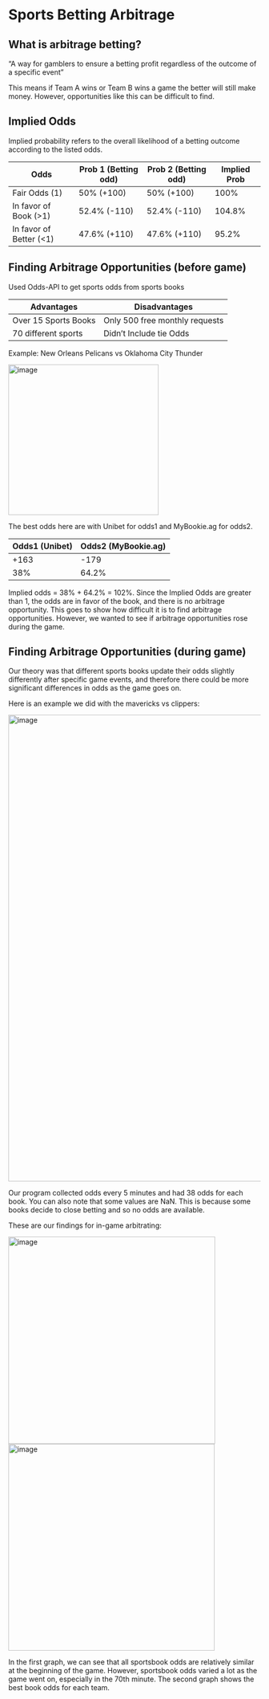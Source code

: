 # Sports Betting Arbitrage 

## What is arbitrage betting?
“A way for gamblers to ensure a betting profit regardless of the outcome of a specific event”

This means if Team A wins or Team B wins a game the better will still make money. However, opportunities like this can be difficult to find.

## Implied Odds
Implied probability refers to the overall likelihood of a betting outcome according to the listed odds.

| Odds  | Prob 1 (Betting odd) | Prob 2 (Betting odd)| Implied Prob |
| ------------- | ------------- | ------------- | ------------- |
| Fair Odds (1)  | 50% (+100) | 50% (+100) | 100%  |
| In favor of Book (>1) | 52.4% (-110) | 52.4% (-110) | 104.8%  |
| In favor of Better (<1)  | 47.6% (+110)  | 47.6% (+110)  | 95.2%  |

## Finding Arbitrage Opportunities (before game)  
Used Odds-API to get sports odds from sports books

| Advantages  | Disadvantages |
| ------------- | ------------- |
| Over 15 Sports Books | Only 500 free monthly requests  |
| 70 different sports  | Didn’t Include tie Odds  |

Example: New Orleans Pelicans vs Oklahoma City Thunder

<img width="300" alt="image" src="https://github.com/thomas211738/SBA/assets/109131481/5dced3ef-f3a5-4dce-80c6-1bdf83e280f9">

The best odds here are with Unibet for odds1 and MyBookie.ag for odds2.

| Odds1 (Unibet)  | Odds2 (MyBookie.ag) |
| ------------- | ------------- |
| +163 | -179  |
|  38%  |  64.2% |

Implied odds = 38% + 64.2% = 102%. Since the Implied Odds are greater than 1, the odds are in favor of the book, and there is no arbitrage opportunity. This goes to show how difficult it is to find arbitrage opportunities. However, we wanted to see if arbitrage opportunities rose during the game. 

## Finding Arbitrage Opportunities (during game)

Our theory was that different sports books update their odds slightly differently after specific game events, and therefore there could be more significant differences in odds as the game goes on. 

Here is an example we did with the mavericks vs clippers:

<img width="930" alt="image" src="https://github.com/thomas211738/SBA/assets/109131481/304868f4-acb2-4bb5-b5bd-8737bbc13650">

Our program collected odds every 5 minutes and had 38 odds for each book. You can also note that some values are NaN. This is because some books decide to close betting and so no odds are available. 

These are our findings for in-game arbitrating:

<img width="413" alt="image" src="https://github.com/thomas211738/SBA/assets/109131481/25c970eb-89f5-4de6-ac72-869d24f52851">
<img width="412" alt="image" src="https://github.com/thomas211738/SBA/assets/109131481/d11d4940-31e0-4250-bfab-313a4f6312c8">

In the first graph, we can see that all sportsbook odds are relatively similar at the beginning of the game. However, sportsbook odds varied a lot as the game went on, especially in the 70th minute. The second graph shows the best book odds for each team. 









